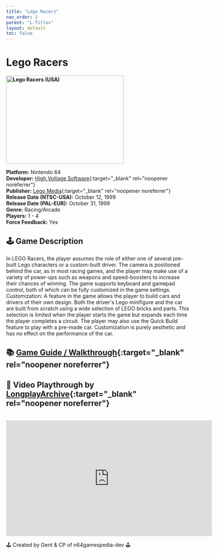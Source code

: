 ```yaml
---
title: "Lego Racers"
nav_order: 2
parent: "L-Titles"
layout: default
toc: false
---
```


# Lego Racers

<b>
<img src="https://images.launchbox-app.com/80815f07-7bb1-439a-8496-a8cc153ee91d.jpg" alt="Lego Racers (USA)" width="320" height="240" />
</b>

**Platform:** Nintendo 64  
**Developer:** [High Voltage Software](https://en.wikipedia.org/wiki/High_Voltage_Software){:target="_blank" rel="noopener noreferrer"}  
**Publisher:** [Lego Media](https://en.wikipedia.org/wiki/The_Lego_Group#Lego_Interactive){:target="_blank" rel="noopener noreferrer"}  
**Release Date (NTSC-USA):** October 12, 1999  
**Release Date (PAL-EUR):** October 31, 1999  
**Genre:** Racing/Arcade  
**Players:** 1 - 4  
**Force Feedback:** Yes  

## 🕹️ Game Description
In LEGO Racers, the player assumes the role of either one of several pre-built Lego characters or a custom-built driver. The camera is positioned behind the car, as in most racing games, and the player may make use of a variety of power-ups such as weapons and speed-boosters to increase their chances of winning. The game supports keyboard and gamepad control, both of which can be fully customized in the game settings. Customization: A feature in the game allows the player to build cars and drivers of their own design. Both the driver's Lego minifigure and the car are built from scratch using a wide selection of LEGO bricks and parts. This selection is limited when the player starts the game but expands each time the player completes a circuit. The player may also use the Quick Build feature to play with a pre-made car. Customization is purely aesthetic and has no effect on the performance of the car.

## 📚 [Game Guide / Walkthrough](https://gamefaqs.gamespot.com/n64/197775-lego-racers/faqs/6625){:target="_blank" rel="noopener noreferrer"}

## 🎥 Video Playthrough by [LongplayArchive](https://www.youtube.com/channel/UCM8XzXipyTsylZ_WsGKmdKQ){:target="_blank" rel="noopener noreferrer"}
<br />  
<iframe width="560" height="315" src="https://www.youtube.com/embed/38-ChqbDM_M" title="YouTube video player" frameborder="0" allowfullscreen></iframe>

🕹️ Created by Gent & CP of n64gamespedia-dev 🕹️  
<!-- Vault Format: n64gamespedia-dev -->  
<!-- Protocol Source: _vault-specs/format-protocol.md -->
